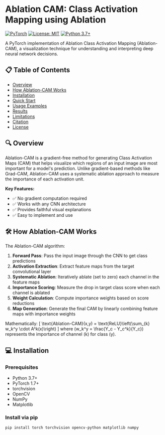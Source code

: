 
# Ablation CAM: Class Activation Mapping using Ablation

[![PyTorch](https://img.shields.io/badge/PyTorch-%23EE4C2C.svg?style=for-the-badge&logo=PyTorch&logoColor=white)](https://pytorch.org/)
[![License: MIT](https://img.shields.io/badge/License-MIT-yellow.svg)](https://opensource.org/licenses/MIT)
[![Python 3.7+](https://img.shields.io/badge/python-3.7+-blue.svg)](https://www.python.org/downloads/)

A PyTorch implementation of Ablation Class Activation Mapping (Ablation-CAM), a visualization technique for understanding and interpreting deep neural network decisions.

## 📋 Table of Contents
- [Overview](#overview)
- [How Ablation-CAM Works](#how-ablation-cam-works)
- [Installation](#installation)
- [Quick Start](#quick-start)
- [Usage Examples](#usage-examples)
- [Results](#results)
- [Limitations](#limitations)
- [Citation](#citation)
- [License](#license)

## 🔍 Overview

Ablation-CAM is a gradient-free method for generating Class Activation Maps (CAM) that helps visualize which regions of an input image are most important for a model's prediction. Unlike gradient-based methods like Grad-CAM, Ablation-CAM uses a systematic ablation approach to measure the importance of each activation unit.

**Key Features:**
- ✅ No gradient computation required
- ✅ Works with any CNN architecture
- ✅ Provides faithful visual explanations
- ✅ Easy to implement and use

## 🛠 How Ablation-CAM Works

The Ablation-CAM algorithm:

1. **Forward Pass**: Pass the input image through the CNN to get class predictions
2. **Activation Extraction**: Extract feature maps from the target convolutional layer
3. **Systematic Ablation**: Iteratively ablate (set to zero) each channel in the feature maps
4. **Importance Scoring**: Measure the drop in target class score when each channel is ablated
5. **Weight Calculation**: Compute importance weights based on score reductions
6. **Map Generation**: Generate the final CAM by linearly combining feature maps with importance weights

Mathematically:
\[
\text{Ablation-CAM}(x,y) = \text{ReLU}\left(\sum_{k} w_k^y \cdot A^k(x)\right)
\]
where \(w_k^y = \frac{Y_c - Y_c^k}{Y_c}\) represents the importance of channel \(k\) for class \(y\).

## 💻 Installation

### Prerequisites
- Python 3.7+
- PyTorch 1.7+
- torchvision
- OpenCV
- NumPy
- Matplotlib

### Install via pip
```bash
pip install torch torchvision opencv-python matplotlib numpy
